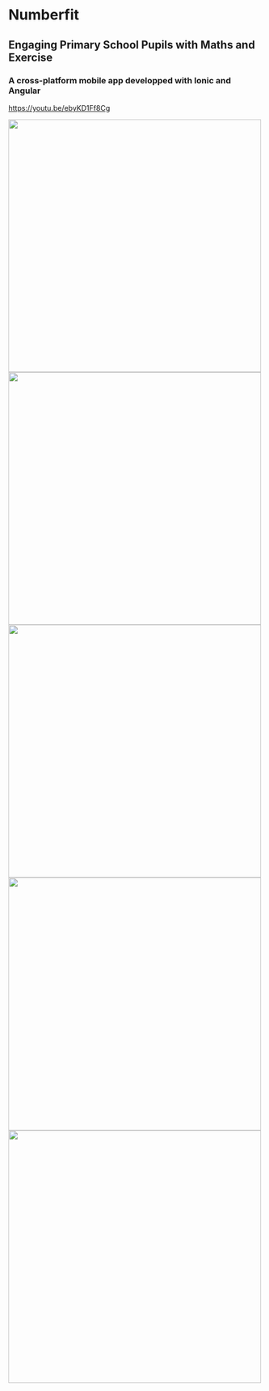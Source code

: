 # Numberfit
## Engaging Primary School Pupils with Maths and Exercise
### A cross-platform mobile app developped with Ionic and Angular

https://youtu.be/ebyKD1Ff8Cg


<img src="https://github.com/JamesDHW/Numberfit/blob/master/img1.png" width="500">

<img src="https://github.com/JamesDHW/Numberfit/blob/master/img2.png" width="500">

<img src="https://github.com/JamesDHW/Numberfit/blob/master/img3.png" width="500">

<img src="https://github.com/JamesDHW/Numberfit/blob/master/img4.png" width="500">

<img src="https://github.com/JamesDHW/Numberfit/blob/master/img5.png" width="500">
